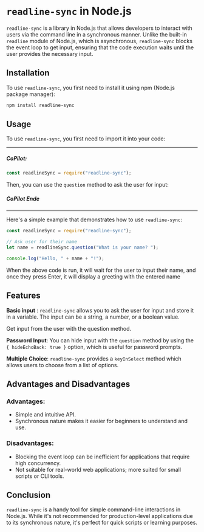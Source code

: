 # `readline-sync` in Node.js

`readline-sync` is a library in Node.js that allows developers to interact with users via the command line in a synchronous manner. Unlike the built-in `readline` module of Node.js, which is asynchronous, `readline-sync` blocks the event loop to get input, ensuring that the code execution waits until the user provides the necessary input.

## Installation

To use `readline-sync`, you first need to install it using npm (Node.js package manager):

```bash
npm install readline-sync
```

## Usage

To use `readline-sync`, you first need to import it into your code:

---

##### CoPilot:

```javascript
const readlineSync = require("readline-sync");
```

Then, you can use the `question` method to ask the user for input:

##### CoPilot Ende

---

Here's a simple example that demonstrates how to use `readline-sync`:

```javascript
const readlineSync = require("readline-sync");

// Ask user for their name
let name = readlineSync.question("What is your name? ");

console.log("Hello, " + name + "!");
```

When the above code is run, it will wait for the user to input their name, and once they press Enter, it will display a greeting with the entered name

## Features

**Basic input** : `readline-sync` allows you to ask the user for input and store it in a variable. The input can be a string, a number, or a boolean value.

Get input from the user with the question method.

**Password Input**: You can hide input with the `question` method by using the `{ hideEchoBack: true }` option, which is useful for password prompts.

**Multiple Choice**: `readline-sync` provides a `keyInSelect` method which allows users to choose from a list of options.

## Advantages and Disadvantages

### Advantages:

- Simple and intuitive API.
- Synchronous nature makes it easier for beginners to understand and use.

### Disadvantages:

- Blocking the event loop can be inefficient for applications that require high concurrency.
- Not suitable for real-world web applications; more suited for small scripts or CLI tools.

## Conclusion

`readline-sync` is a handy tool for simple command-line interactions in Node.js. While it's not recommended for production-level applications due to its synchronous nature, it's perfect for quick scripts or learning purposes.
